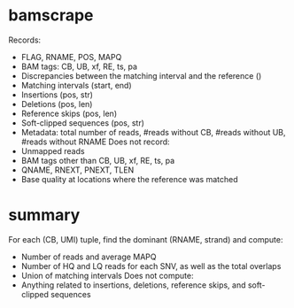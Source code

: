 bamscrape
=========

Records:
* FLAG, RNAME, POS, MAPQ
* BAM tags: CB, UB, xf, RE, ts, pa
* Discrepancies between the matching interval and the reference ()
* Matching intervals (start, end)
* Insertions (pos, str)
* Deletions (pos, len)
* Reference skips (pos, len)
* Soft-clipped sequences (pos, str)
* Metadata: total number of reads, #reads without CB, #reads without UB, #reads without RNAME
Does not record:
* Unmapped reads
* BAM tags other than CB, UB, xf, RE, ts, pa
* QNAME, RNEXT, PNEXT, TLEN
* Base quality at locations where the reference was matched

summary
=======

For each (CB, UMI) tuple, find the dominant (RNAME, strand) and compute:
* Number of reads and average MAPQ
* Number of HQ and LQ reads for each SNV, as well as the total overlaps
* Union of matching intervals
Does not compute:
* Anything related to insertions, deletions, reference skips, and soft-clipped sequences
